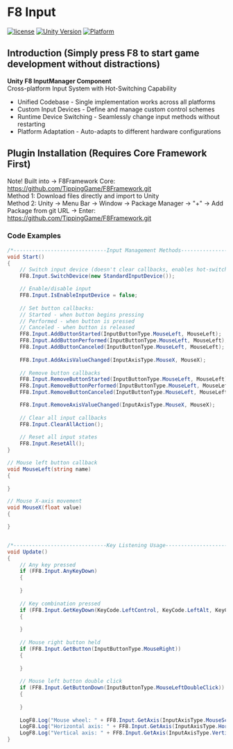 # F8 Input

[![license](http://img.shields.io/badge/license-MIT-green.svg)](https://opensource.org/licenses/MIT)
[![Unity Version](https://img.shields.io/badge/unity-2021|2022|2023|6000-blue)](https://unity.com)
[![Platform](https://img.shields.io/badge/platform-Win%20%7C%20Android%20%7C%20iOS%20%7C%20Mac%20%7C%20Linux%20%7C%20WebGL-orange)]()

## Introduction (Simply press F8 to start game development without distractions)
**Unity F8 InputManager Component**  
Cross-platform Input System with Hot-Switching Capability
* Unified Codebase - Single implementation works across all platforms
* Custom Input Devices - Define and manage custom control schemes
* Runtime Device Switching - Seamlessly change input methods without restarting
* Platform Adaptation - Auto-adapts to different hardware configurations

## Plugin Installation (Requires Core Framework First)
Note! Built into → F8Framework Core: https://github.com/TippingGame/F8Framework.git  
Method 1: Download files directly and import to Unity  
Method 2: Unity → Menu Bar → Window → Package Manager → "+" → Add Package from git URL → Enter: https://github.com/TippingGame/F8Framework.git

### Code Examples
```C#
/*------------------------------Input Management Methods------------------------------*/
void Start()
{
    // Switch input device (doesn't clear callbacks, enables hot-switching)
    FF8.Input.SwitchDevice(new StandardInputDevice());

    // Enable/disable input
    FF8.Input.IsEnableInputDevice = false;
    
    // Set button callbacks:
    // Started - when button begins pressing
    // Performed - when button is pressed  
    // Canceled - when button is released
    FF8.Input.AddButtonStarted(InputButtonType.MouseLeft, MouseLeft);
    FF8.Input.AddButtonPerformed(InputButtonType.MouseLeft, MouseLeft);
    FF8.Input.AddButtonCanceled(InputButtonType.MouseLeft, MouseLeft);
    
    FF8.Input.AddAxisValueChanged(InputAxisType.MouseX, MouseX);
    
    // Remove button callbacks
    FF8.Input.RemoveButtonStarted(InputButtonType.MouseLeft, MouseLeft);
    FF8.Input.RemoveButtonPerformed(InputButtonType.MouseLeft, MouseLeft);
    FF8.Input.RemoveButtonCanceled(InputButtonType.MouseLeft, MouseLeft);

    FF8.Input.RemoveAxisValueChanged(InputAxisType.MouseX, MouseX);
    
    // Clear all input callbacks
    FF8.Input.ClearAllAction();
    
    // Reset all input states
    FF8.Input.ResetAll();
}

// Mouse left button callback
void MouseLeft(string name)
{
    
}

// Mouse X-axis movement
void MouseX(float value)
{

}


/*------------------------------Key Listening Usage------------------------------*/
void Update()
{
    // Any key pressed
    if (FF8.Input.AnyKeyDown)
    {
        
    }
    
    // Key combination pressed
    if (FF8.Input.GetKeyDown(KeyCode.LeftControl, KeyCode.LeftAlt, KeyCode.M))
    {
        
    }
    
    // Mouse right button held
    if (FF8.Input.GetButton(InputButtonType.MouseRight))
    {
        
    }
    
    // Mouse left button double click
    if (FF8.Input.GetButtonDown(InputButtonType.MouseLeftDoubleClick))
    {
        
    }
    
    LogF8.Log("Mouse wheel: " + FF8.Input.GetAxis(InputAxisType.MouseScrollWheel));
    LogF8.Log("Horizontal axis: " + FF8.Input.GetAxis(InputAxisType.Horizontal));
    LogF8.Log("Vertical axis: " + FF8.Input.GetAxis(InputAxisType.Vertical));
}
```


